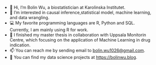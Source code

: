- 👋 Hi, I’m Bolin Wu, a biostatistician at Karolinska Institutet.
- 👀 I’m interested in causal inference,statistical model, machine learning, and data wrangling.
- 💻 My favorite programming languages are R, Python and SQL. Currently, I am mainly using R for work.
- 🌱 I finished my master thesis in collaboration with Uppsala Monitorin Centre, which focusing on the application of Machine Learning in drug indication.
- 📫 You can reach me by sending email to bolin.wu1026@gmail.com.
- 🔎 You can find my data science projects at https://bolinwu.blog.

<!---
Bolin-Wu/Bolin-Wu is a ✨ special ✨ repository because its `README.md` (this file) appears on your GitHub profile.
You can click the Preview link to take a look at your changes.
--->
